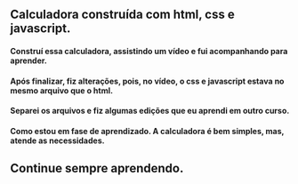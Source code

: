 ## Calculadora construída com html, css e javascript.

#### Construí essa calculadora, assistindo um vídeo e fui acompanhando para aprender.

#### Após finalizar, fiz alterações, pois, no vídeo, o css e javascript estava no mesmo arquivo que o html.

#### Separei os arquivos e fiz algumas edições que eu aprendi em outro curso.

#### Como estou em fase de aprendizado. A calculadora é bem simples, mas, atende as necessidades.

## Continue sempre aprendendo.
